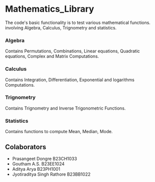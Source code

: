 # Mathematics_Library

The code's basic functionality is to test various mathematical functions. involving Algebra, Calculus, Trignometry and statistics.

### Algebra

Contains Permutations, Combinations, Linear equations, Quadratic equations, Complex and Matrix Computations.

### Calculus

Contains Integration, Differentiation, Exponential and logarithms Computations.

### Trignometry

Contains Trignometry and Inverse Trigonometric Functions.

### Statistics

Contains functions to compute Mean, Median, Mode.

## Colaborators

- Prasangeet Dongre B23CH1033
- Goutham A.S. B23EE1024
- Aditya Arya B23PH1001
- Jyotiraditya Singh Rathore B23BB1022
